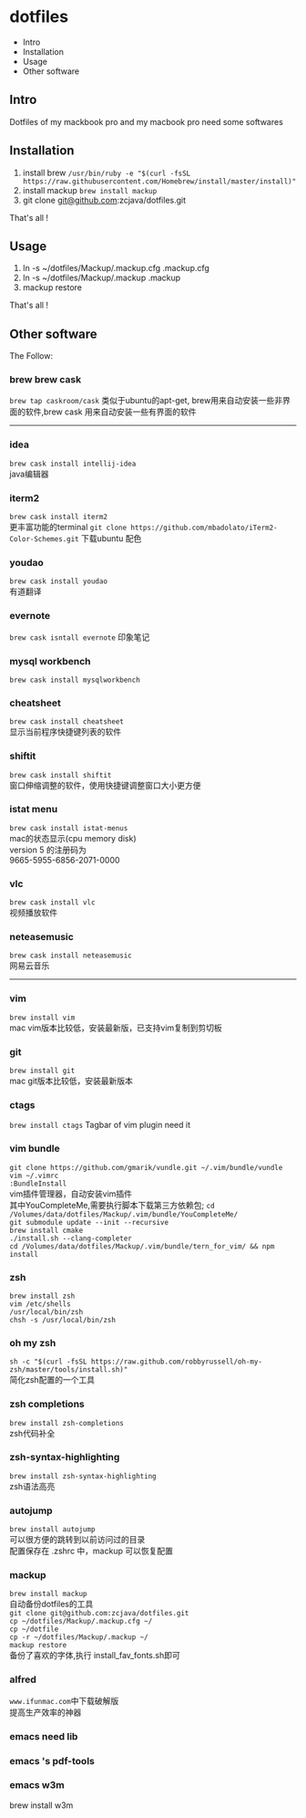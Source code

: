 # dotfiles

* Intro
* Installation
* Usage
* Other software 

## Intro
Dotfiles of my mackbook pro and my macbook pro need some softwares

## Installation
1. install brew
  `/usr/bin/ruby -e "$(curl -fsSL https://raw.githubusercontent.com/Homebrew/install/master/install)"` 
2. install mackup
  `brew install mackup`
3. git clone git@github.com:zcjava/dotfiles.git

That's all !

## Usage
1. ln -s ~/dotfiles/Mackup/.mackup.cfg  .mackup.cfg
2. ln -s ~/dotfiles/Mackup/.mackup .mackup 
3. mackup restore

That's all !

## Other software
The Follow:

### brew  brew cask
  
  `brew tap caskroom/cask`
  类似于ubuntu的apt-get, brew用来自动安装一些非界面的软件,brew cask 用来自动安装一些有界面的软件 

***

### idea
  `brew cask install intellij-idea`  
  java编辑器

### iterm2
  `brew cask install iterm2`  
  更丰富功能的terminal 
  `git clone https://github.com/mbadolato/iTerm2-Color-Schemes.git`  下载ubuntu 配色  

### youdao
  `brew cask install youdao`  
  有道翻译 

### evernote
  `brew cask isntall evernote`
   印象笔记
### mysql workbench
  `brew cask install mysqlworkbench`  

### cheatsheet
  `brew cask install cheatsheet`  
  显示当前程序快捷键列表的软件  

### shiftit
  `brew cask install shiftit`  
  窗口伸缩调整的软件，使用快捷键调整窗口大小更方便  

### istat menu
  `brew cask install istat-menus`  
  mac的状态显示(cpu memory disk)   
  version 5 的注册码为   
  9665-5955-6856-2071-0000

### vlc
  `brew cask install vlc`  
  视频播放软件  

### neteasemusic
  `brew cask install neteasemusic`  
  网易云音乐  

***


### vim
  `brew install vim`  
  mac vim版本比较低，安装最新版，已支持vim复制到剪切板  

### git
  `brew install git`  
  mac git版本比较低，安装最新版本
### ctags
  `brew install ctags`
  Tagbar of vim plugin need it 
### vim bundle
  `git clone https://github.com/gmarik/vundle.git ~/.vim/bundle/vundle`  
  `vim ~/.vimrc`   
  `:BundleInstall`  
  vim插件管理器，自动安装vim插件  
    其中YouCompleteMe,需要执行脚本下载第三方依赖包;
    `cd /Volumes/data/dotfiles/Mackup/.vim/bundle/YouCompleteMe/`   
    `git submodule update --init --recursive`   
    `brew install cmake`    
    `./install.sh --clang-completer`    
    `cd /Volumes/data/dotfiles/Mackup/.vim/bundle/tern_for_vim/ && npm install`    

     
### zsh
  `brew install zsh`  
  `vim /etc/shells`    
  `/usr/local/bin/zsh`   
  `chsh -s /usr/local/bin/zsh`  

### oh my zsh
  `sh -c "$(curl -fsSL https://raw.github.com/robbyrussell/oh-my-zsh/master/tools/install.sh)"`  
  简化zsh配置的一个工具   

### zsh completions
  `brew install zsh-completions`  
  zsh代码补全  

### zsh-syntax-highlighting
   `brew install zsh-syntax-highlighting`  
   zsh语法高亮  

### autojump
  `brew install autojump`  
  可以很方便的跳转到以前访问过的目录  
  配置保存在 .zshrc 中，mackup 可以恢复配置  

### mackup
   `brew install mackup`  
   自动备份dotfiles的工具  
   `git clone git@github.com:zcjava/dotfiles.git`  
   `cp ~/dotfiles/Mackup/.mackup.cfg ~/`  
   `cp ~/dotfile`  
   `cp -r ~/dotfiles/Mackup/.mackup ~/`  
   `mackup restore`  
   备份了喜欢的字体,执行 install_fav_fonts.sh即可  


### alfred 
  `www.ifunmac.com`中下载破解版  
  提高生产效率的神器   

### emacs need lib
### emacs 's pdf-tools 

### emacs w3m
brew install w3m